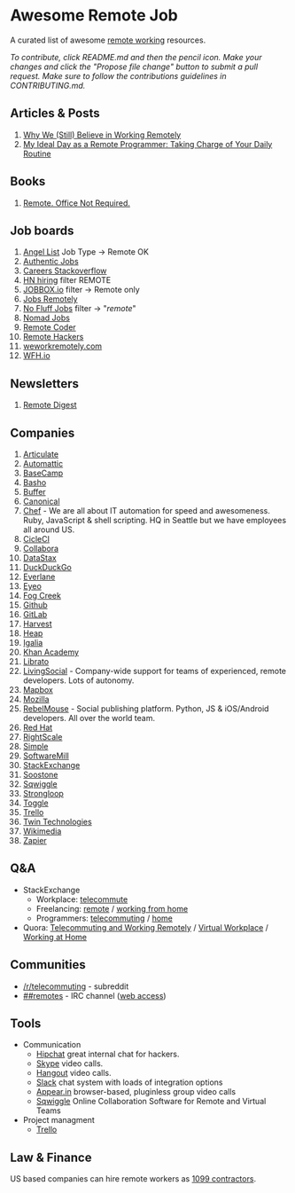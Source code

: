 Awesome Remote Job
==================

A curated list of awesome [remote working](http://en.wikipedia.org/wiki/Telecommuting) resources.

*To contribute, click README.md and then the pencil icon. Make your changes and click the "Propose file change" button to submit a pull request. Make sure to follow the contributions guidelines in CONTRIBUTING.md.*

## Articles & Posts
  1. [Why We (Still) Believe in Working Remotely](http://blog.stackoverflow.com/2013/02/why-we-still-believe-in-working-remotely/)
  1. [My Ideal Day as a Remote Programmer: Taking Charge of Your Daily Routine](https://overflow.bufferapp.com/2014/06/12/my-ideal-day-as-a-programmer-taking-charge-of-your-daily-routine/)

## Books
  1. [Remote. Office Not Required.](http://37signals.com/remote/)

## Job boards
  1. [Angel List](https://angel.co/jobs) Job Type -> Remote OK
  1. [Authentic Jobs](http://www.authenticjobs.com/)
  1. [Careers Stackoverflow](http://careers.stackoverflow.com/jobs/remote)
  1. [HN hiring](http://hnhiring.me/) filter REMOTE
  1. [JOBBOX.io](http://www.jobbox.io/offers) filter -> Remote only
  1. [Jobs Remotely](https://jobsremotely.com)
  1. [No Fluff Jobs](https://nofluffjobs.com/#criteria=remote) filter -> "*remote*"
  1. [Nomad Jobs](http://nomadjobs.io/)
  1. [Remote Coder](http://remotecoder.io)
  1. [Remote Hackers](http://remotehackers.com/)
  1. [weworkremotely.com](https://weworkremotely.com/)
  1. [WFH.io](https://www.wfh.io/)

## Newsletters
  1. [Remote Digest](http://remotedigest.com/)

## Companies
  1. [Articulate](https://www.articulate.com/company/careers.php)
  1. [Automattic](http://automattic.com/work-with-us/)
  1. [BaseCamp](https://basecamp.com/team)
  1. [Basho](http://bashojobs.theresumator.com)
  1. [Buffer](http://jobs.bufferapp.com/)
  1. [Canonical](http://www.canonical.com/careers/all-vacancies)
  1. [Chef](https://www.chef.io/careers/) - We are all about IT automation for speed and awesomeness. Ruby, JavaScript & shell scripting. HQ in Seattle but we have employees all around US.
  1. [CicleCI](https://circleci.com/jobs#engineer)
  1. [Collabora](https://www.collabora.com/about-us/careers.html)
  1. [DataStax](http://www.datastax.com/company/careers)
  1. [DuckDuckGo](https://duck.co/help/company/hiring)
  1. [Everlane](https://www.everlane.com/jobs)
  1. [Eyeo](https://eyeo.com/jobs)
  1. [Fog Creek](http://www.fogcreek.com/careers/)
  1. [Github](https://github.com/about/jobs)
  1. [GitLab](https://about.gitlab.com/jobs/)
  1. [Harvest](https://www.getharvest.com/careers)
  1. [Heap](https://heapanalytics.com/jobs)
  1. [Igalia](http://www.igalia.com/about-us/form)
  1. [Khan Academy](https://www.khanacademy.org/careers)
  1. [Librato](https://www.librato.com/jobs)
  1. [LivingSocial](http://corporate.livingsocial.com/careers/overview/) - Company-wide support for teams of experienced, remote developers. Lots of autonomy.
  1. [Mapbox](https://www.mapbox.com/jobs/)
  1. [Mozilla](https://careers.mozilla.org/en-US/listings/)
  1. [RebelMouse](https://blog.rebelmouse.com/jobs/) - Social publishing platform. Python, JS & iOS/Android developers. All over the world team.
  1. [Red Hat](http://jobs.redhat.com/)
  1. [RightScale](http://www.rightscale.com/jobs)
  1. [Simple](https://www.simple.com/careers)
  1. [SoftwareMill](https://softwaremill.com/join-us/)
  1. [StackExchange](http://stackexchange.com/work-here)
  1. [Soostone](http://www.soostone.com/careers) 
  1. [Sqwiggle](https://angel.co/sqwiggle/jobs)
  1. [Strongloop](http://strongloop.com/careers/)
  1. [Toggle](http://jobs.toggl.com/)
  1. [Trello](https://trello.com/jobs)
  1. [Twin Technologies](https://www.twintechs.com/about-us/contact-us/careers/)
  1. [Wikimedia](http://wikimediafoundation.org/wiki/Work_with_us)
  1. [Zapier](https://zapier.com/jobs/)

## Q&A
- StackExchange
  - Workplace: [telecommute](http://workplace.stackexchange.com/questions/tagged/telecommute?sort=votes)
  - Freelancing: [remote](http://freelancing.stackexchange.com/questions/tagged/remote?sort=votes) / [working from home](http://freelancing.stackexchange.com/questions/tagged/working-from-home?sort=votes)
  - Programmers: [telecommuting](http://programmers.stackexchange.com/questions/tagged/telecommuting?sort=votes) / [home](http://programmers.stackexchange.com/questions/tagged/home?sort=votes)
- Quora: [Telecommuting and Working Remotely](http://www.quora.com/Telecommuting-and-Working-Remotely) / [Virtual Workplace](http://www.quora.com/Virtual-Workplace) / [Working at Home](http://www.quora.com/Working-at-Home)

## Communities
- [/r/telecommuting](http://www.reddit.com/r/telecommuting/) - subreddit
- [##remotes](https://github.com/remotesclub/remotes) - IRC channel ([web access](http://webchat.freenode.net/?channels=##remotes))

## Tools
- Communication
  - [Hipchat](https://www.hipchat.com/) great internal chat for hackers.
  - [Skype](http://www.skype.com) video calls.
  - [Hangout](http://www.google.com/+/learnmore/hangouts/) video calls.
  - [Slack](https://slack.com/) chat system with loads of integration options
  - [Appear.in](http://appear.in) browser-based, pluginless group video calls
  - [Sqwiggle](https://www.sqwiggle.com/) Online Collaboration Software for Remote and Virtual Teams
- Project managment 
  - [Trello](https://trello.com/) 

## Law & Finance
US based companies can hire remote workers as [1099 contractors](http://www.wisegeek.com/what-is-a-1099-contractor.htm).
